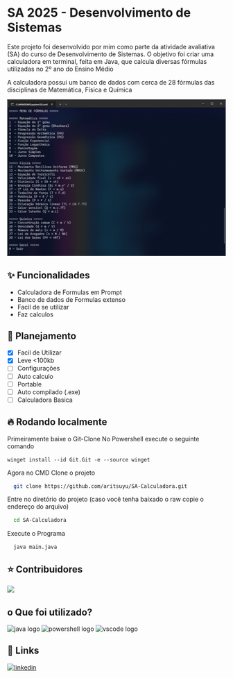 #  SA 2025 - Desenvolvimento de Sistemas
Este projeto foi desenvolvido por mim como parte da atividade avaliativa (SA) do curso de Desenvolvimento de Sistemas. O objetivo foi criar uma calculadora em terminal, feita em Java, que calcula diversas fórmulas utilizadas no 2º ano do Ensino Médio

A calculadora possui um banco de dados com cerca de 28 fórmulas das disciplinas de Matemática, Física e Química

<img src="https://github.com/aritsuyu/SA-Calculadora/blob/main/Lib/Imagens/Captura%20de%20tela%202025-06-10%20074642.png" width="825"/>

## ✨ Funcionalidades 
- Calculadora de Formulas em Prompt
- Banco de dados de Formulas extenso
- Facil de se utilizar
- Faz calculos

## 📝 Planejamento 
- [x] Facil de Utilizar
- [x] Leve <100kb
- [ ] Configurações
- [ ] Auto calculo
- [ ] Portable
- [ ] Auto compilado (.exe)
- [ ] Calculadora Basica
## 🔥 Rodando localmente
Primeiramente baixe o Git-Clone
No Powershell execute o seguinte comando
```
winget install --id Git.Git -e --source winget
```
Agora no CMD
Clone o projeto

```bash
  git clone https://github.com/aritsuyu/SA-Calculadora.git
```

Entre no diretório do projeto (caso você tenha baixado o raw copie o endereço do arquivo)

```bash
  cd SA-Calculadora
```

Execute o Programa
```
  java main.java
```
## ⭐ Contribuidores
<a href="https://github.com/aritsuyu/SA-Calculadora/graphs/contributors">
  <img src="https://contrib.rocks/image?repo=aritsuyu/SA-Calculadora" />
</a>

## o Que foi utilizado?

<img src="https://cdn.jsdelivr.net/gh/devicons/devicon/icons/java/java-original.svg" height="60" alt="java logo"/> <img src="https://skillicons.dev/icons?i=powershell" height="60" alt="powershell logo"  /> <img src="https://cdn.jsdelivr.net/gh/devicons/devicon/icons/vscode/vscode-original.svg" height="60" alt="vscode logo"  />
## 🔗 Links 
[![linkedin](https://img.shields.io/badge/linkedin-0A66C2?style=for-the-badge&logo=linkedin&logoColor=white)](https://br.linkedin.com/in/vitor-gabriel-crispim-b751382a2)


